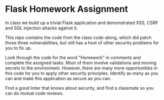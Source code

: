 # Flask Homework Assignment

In class we build up a trivial Flask application and demonstrated XSS, CSRF
and SQL injection attacks against it.

This repo contains the code from the class code-along, which did patch those
three vulnerabilities, but still has a host of other security problems for
you to fix up.

Look through the code for the word "Homework" in comments and complete the
assigned tasks. Most of them involve validations and moving secrets to the
environment. However, there are many more opportunities in this code for
you to apply other security principles. Identify as many as you can and make
this application as secure as you can.

Find a good linter that knows about security, and find a classmate so you
can do mutual code reviews.
